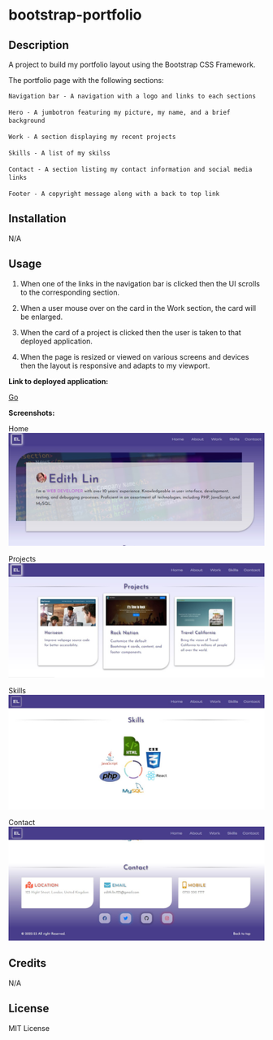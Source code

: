 # bootstrap-portfolio

## Description

A project to build my portfolio layout using the Bootstrap CSS Framework.

The portfolio page with the following sections:

    Navigation bar - A navigation with a logo and links to each sections

    Hero - A jumbotron featuring my picture, my name, and a brief background

    Work - A section displaying my recent projects

    Skills - A list of my skilss

    Contact - A section listing my contact information and social media links

    Footer - A copyright message along with a back to top link

## Installation

N/A

## Usage

1. When one of the links in the navigation bar is clicked then the UI scrolls to the corresponding section.

2. When a user mouse over on the card in the Work section, the card will be enlarged.

3. When the card of a project is clicked then the user is taken to that deployed application.

4. When the page is resized or viewed on various screens and devices then the layout is responsive and adapts to my viewport. 

**Link to deployed application:**

[Go](https://edithlinpy.github.io/bootstrap-portfolio/)


**Screenshots:**

Home
![Home](https://github.com/edithlinpy/bootstrap-portfolio/blob/main/images/bootstrap-portfolio-home.jpg?raw=true)

Projects
![Projects](https://github.com/edithlinpy/bootstrap-portfolio/blob/main/images/bootstrap-portfolio-work.jpg?raw=true)

Skills
![Skills](https://github.com/edithlinpy/bootstrap-portfolio/blob/main/images/bootstrap-portfolio-skills.jpg?raw=true)

Contact
![Contact](https://github.com/edithlinpy/bootstrap-portfolio/blob/main/images/bootstrap-portfolio-contact.jpg?raw=true)



## Credits

N/A

## License

MIT License

